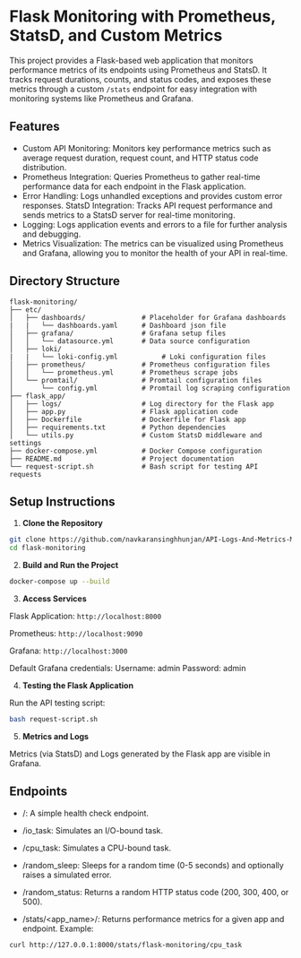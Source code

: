 # Flask Monitoring with Prometheus, StatsD, and Custom Metrics

This project provides a Flask-based web application that monitors performance metrics of its endpoints using Prometheus and StatsD. It tracks request durations, counts, and status codes, and exposes these metrics through a custom ```/stats``` endpoint for easy integration with monitoring systems like Prometheus and Grafana.

## Features
* Custom API Monitoring: Monitors key performance metrics such as average request duration, request count, and HTTP status code distribution.
* Prometheus Integration: Queries Prometheus to gather real-time performance data for each endpoint in the Flask application.
* Error Handling: Logs unhandled exceptions and provides custom error responses.
StatsD Integration: Tracks API request performance and sends metrics to a StatsD server for real-time monitoring.
* Logging: Logs application events and errors to a file for further analysis and debugging.
* Metrics Visualization: The metrics can be visualized using Prometheus and Grafana, allowing you to monitor the health of your API in real-time.


## Directory Structure

```plaintext
flask-monitoring/
├── etc/
│   ├── dashboards/              # Placeholder for Grafana dashboards
|   |   └── dashboards.yaml      # Dashboard json file
│   ├── grafana/                 # Grafana setup files
│   │   └── datasource.yml       # Data source configuration
│   ├── loki/
|   |   └── loki-config.yml           # Loki configuration files
│   ├── prometheus/              # Prometheus configuration files
│   │   └── prometheus.yml       # Prometheus scrape jobs
│   └── promtail/                # Promtail configuration files
│       └── config.yml           # Promtail log scraping configuration
├── flask_app/
│   ├── logs/                    # Log directory for the Flask app
│   ├── app.py                   # Flask application code
│   ├── Dockerfile               # Dockerfile for Flask app
│   ├── requirements.txt         # Python dependencies
│   └── utils.py                 # Custom StatsD middleware and settings
├── docker-compose.yml           # Docker Compose configuration
├── README.md                    # Project documentation
└── request-script.sh            # Bash script for testing API requests
```
## Setup Instructions

1. **Clone the Repository**

```bash
git clone https://github.com/navkaransinghhunjan/API-Logs-And-Metrics-Monitoring-With-Grafana.git
cd flask-monitoring
```

2. **Build and Run the Project**

```bash
docker-compose up --build
```
3. **Access Services**

Flask Application: ```http://localhost:8000```

Prometheus: ```http://localhost:9090```

Grafana: ```http://localhost:3000```

Default Grafana credentials:
Username: admin
Password: admin

4. **Testing the Flask Application**

Run the API testing script:
```bash
bash request-script.sh
```

5. **Metrics and Logs**

Metrics (via StatsD) and Logs generated by the Flask app are visible in Grafana.

## Endpoints
* /: A simple health check endpoint.

* /io_task: Simulates an I/O-bound task.

* /cpu_task: Simulates a CPU-bound task.

* /random_sleep: Sleeps for a random time (0-5 seconds) and optionally raises a simulated error.

* /random_status: Returns a random HTTP status code (200, 300, 400, or 500).

* /stats/<app_name>/<endpoint>: Returns performance metrics for a given app and endpoint. Example:

```bash Copy code
curl http://127.0.0.1:8000/stats/flask-monitoring/cpu_task
```